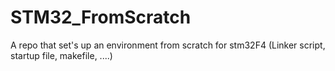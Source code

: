 # STM32_FromScratch
A repo that set's up an environment from scratch for stm32F4 (Linker script, startup file, makefile, ....) 
